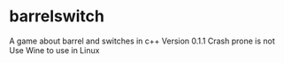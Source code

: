 barrelswitch
============

A game about barrel and switches in c++
Version 0.1.1
Crash prone is not
Use Wine to use in Linux
